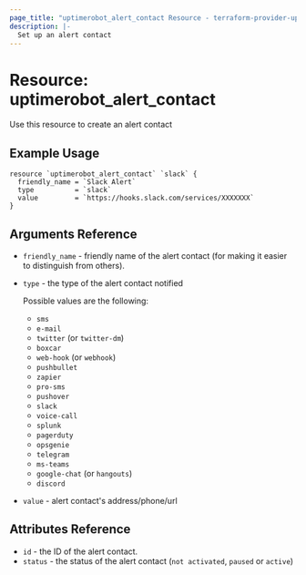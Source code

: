 ```yaml
---
page_title: "uptimerobot_alert_contact Resource - terraform-provider-uptimerobot"
description: |-
  Set up an alert contact
---
```


# Resource: uptimerobot_alert_contact

Use this resource to create an alert contact

## Example Usage

```hcl
resource `uptimerobot_alert_contact` `slack` {
  friendly_name = `Slack Alert`
  type          = `slack`
  value         = `https://hooks.slack.com/services/XXXXXXX`
}
```

## Arguments Reference

- `friendly_name` - friendly name of the alert contact (for making it easier to distinguish from others).
- `type` - the type of the alert contact notified

  Possible values are the following:

  - `sms`
  - `e-mail`
  - `twitter` (or `twitter-dm`)
  - `boxcar`
  - `web-hook` (or `webhook`)
  - `pushbullet`
  - `zapier`
  - `pro-sms`
  - `pushover`
  - `slack`
  - `voice-call`
  - `splunk`
  - `pagerduty`
  - `opsgenie`
  - `telegram`
  - `ms-teams`
  - `google-chat` (or `hangouts`)
  - `discord`

- `value` - alert contact's address/phone/url

## Attributes Reference

- `id` - the ID of the alert contact.
- `status` - the status of the alert contact (`not activated`, `paused` or `active`)
